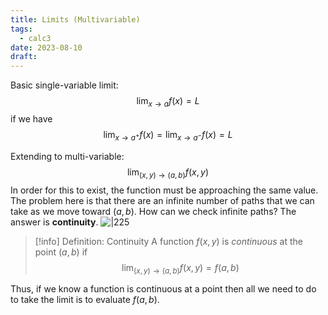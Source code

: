 ```yaml
---
title: Limits (Multivariable)
tags:
  - calc3
date: 2023-08-10
draft:
---
```


Basic single-variable limit: 
$$
\lim_{ x \to a } f(x)=L
$$
if we have 
$$
\lim_{ x \to a^{+ }}f(x)=\lim_{ x \to a^- } f(x)=L 
$$

Extending to multi-variable: 
$$
\lim_{ (x,y) \to (a,b) } f(x,y)
$$
In order for this to exist, the function must be approaching the same value. The problem here is that there are an infinite number of paths that we can take as we move toward $(a,b)$. How can we check infinite paths? The answer is **continuity**.
![|225](Pasted%20image%2020230811144258.png)

> [!info] Definition: Continuity
> A function $f(x,y)$ is *continuous* at the point $(a,b)$ if 
> $$
> \lim_{ (x,y) \to (a,b) } f(x,y) = f(a,b) 
> $$

Thus, if we know a function is continuous at a point then all we need to do to take the limit is to evaluate $f(a,b)$.
